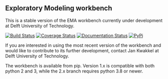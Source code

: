 ## Exploratory Modeling workbench
This is a stable version of the EMA workbench currently under 
development at Delft University of Technology.

[![Build Status](https://github.com/quaquel/EMAworkbench/actions/workflows/ci.yml/badge.svg?branch=2.1-inprogress)](https://github.com/quaquel/EMAworkbench/actions)
[![Coverage Status](https://coveralls.io/repos/github/quaquel/EMAworkbench/badge.svg?branch=2.1-inprogress)](https://coveralls.io/github/quaquel/EMAworkbench?branch=2.1-inprogress)
[![Documentation Status](https://readthedocs.org/projects/emaworkbench/badge/?version=latest)](http://emaworkbench.readthedocs.org/en/latest/?badge=master)
[![PyPi](https://img.shields.io/pypi/v/ema_workbench.svg)](https://pypi.python.org/pypi/ema_workbench)

If you are interested in using the most recent version of the workbench  and
would like to contribute to its further development, contact Jan Kwakkel at 
Delft University of Technology.  

The workbench is available from pip. Version 1.x is compatible with both
python 2 and 3, while the 2.x branch requires python 3.8 or newer.